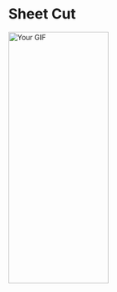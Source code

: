 # Sheet Cut

<img src="./public/SheetCutExample.gif" alt="Your GIF" style="width: 200px; height: 500px;">
